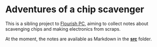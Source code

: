 # Adventures of a chip scavenger

This is a sibling project to [Flourish PC](https://github.com/ninakali/flourish-pc), aiming to collect notes about scavenging chips and making electronics from scraps.

At the moment, the notes are available as Markdown in the [**src**](./src/readme.md) folder.
